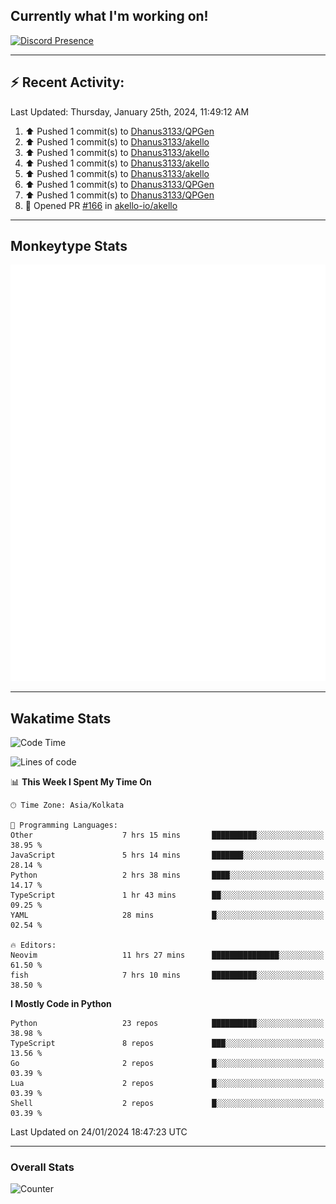 ## Currently what I'm working on!
[![Discord Presence](https://lanyard.cnrad.dev/api/534981034400284712)](https://discord.com/users/534981034400284712)

---

## :zap: Recent Activity:
<!--RECENT_ACTIVITY:last_update-->
Last Updated: Thursday, January 25th, 2024, 11:49:12 AM
<!--RECENT_ACTIVITY:last_update_end-->
<!--RECENT_ACTIVITY:start-->
1. ⬆️ Pushed 1 commit(s) to [Dhanus3133/QPGen](https://github.com/Dhanus3133/QPGen)<br>
2. ⬆️ Pushed 1 commit(s) to [Dhanus3133/akello](https://github.com/Dhanus3133/akello)<br>
3. ⬆️ Pushed 1 commit(s) to [Dhanus3133/akello](https://github.com/Dhanus3133/akello)<br>
4. ⬆️ Pushed 1 commit(s) to [Dhanus3133/akello](https://github.com/Dhanus3133/akello)<br>
5. ⬆️ Pushed 1 commit(s) to [Dhanus3133/akello](https://github.com/Dhanus3133/akello)<br>
6. ⬆️ Pushed 1 commit(s) to [Dhanus3133/QPGen](https://github.com/Dhanus3133/QPGen)<br>
7. ⬆️ Pushed 1 commit(s) to [Dhanus3133/QPGen](https://github.com/Dhanus3133/QPGen)<br>
8. 💪 Opened PR [#166](https://github.com/akello-io/akello/pull/166) in [akello-io/akello](https://github.com/akello-io/akello)<br>
<!--RECENT_ACTIVITY:end-->

---

## Monkeytype Stats
<a href="https://monkeytype.com/profile/dhanus">
  <img src="https://raw.githubusercontent.com/Dhanus3133/Dhanus3133/monkeytype/monkeytype-pb.svg" alt="Monkeytype Profile" />
</a>

---

## Wakatime Stats
<!--START_SECTION:waka-->
![Code Time](http://img.shields.io/badge/Code%20Time-1%2C613%20hrs%2055%20mins-blue)

![Lines of code](https://img.shields.io/badge/From%20Hello%20World%20I%27ve%20Written-4.8%20million%20lines%20of%20code-blue)

📊 **This Week I Spent My Time On** 

```text
🕑︎ Time Zone: Asia/Kolkata

💬 Programming Languages: 
Other                    7 hrs 15 mins       ██████████░░░░░░░░░░░░░░░   38.95 % 
JavaScript               5 hrs 14 mins       ███████░░░░░░░░░░░░░░░░░░   28.14 % 
Python                   2 hrs 38 mins       ████░░░░░░░░░░░░░░░░░░░░░   14.17 % 
TypeScript               1 hr 43 mins        ██░░░░░░░░░░░░░░░░░░░░░░░   09.25 % 
YAML                     28 mins             █░░░░░░░░░░░░░░░░░░░░░░░░   02.54 % 

🔥 Editors: 
Neovim                   11 hrs 27 mins      ███████████████░░░░░░░░░░   61.50 % 
fish                     7 hrs 10 mins       ██████████░░░░░░░░░░░░░░░   38.50 % 
```

**I Mostly Code in Python** 

```text
Python                   23 repos            ██████████░░░░░░░░░░░░░░░   38.98 % 
TypeScript               8 repos             ███░░░░░░░░░░░░░░░░░░░░░░   13.56 % 
Go                       2 repos             █░░░░░░░░░░░░░░░░░░░░░░░░   03.39 % 
Lua                      2 repos             █░░░░░░░░░░░░░░░░░░░░░░░░   03.39 % 
Shell                    2 repos             █░░░░░░░░░░░░░░░░░░░░░░░░   03.39 % 
```




 Last Updated on 24/01/2024 18:47:23 UTC
<!--END_SECTION:waka-->
---

### Overall Stats

<img src="https://moe-counter.glitch.me/get/@Dhanus3133?theme=asoul" alt="Counter" />

